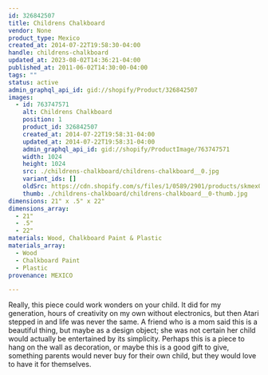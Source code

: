 ```yaml
---
id: 326842507
title: Childrens Chalkboard
vendor: None
product_type: Mexico
created_at: 2014-07-22T19:58:30-04:00
handle: childrens-chalkboard
updated_at: 2023-08-02T14:36:21-04:00
published_at: 2011-06-02T14:30:00-04:00
tags: ""
status: active
admin_graphql_api_id: gid://shopify/Product/326842507
images:
  - id: 763747571
    alt: Childrens Chalkboard
    position: 1
    product_id: 326842507
    created_at: 2014-07-22T19:58:31-04:00
    updated_at: 2014-07-22T19:58:31-04:00
    admin_graphql_api_id: gid://shopify/ProductImage/763747571
    width: 1024
    height: 1024
    src: ./childrens-chalkboard/childrens-chalkboard__0.jpg
    variant_ids: []
    oldSrc: https://cdn.shopify.com/s/files/1/0589/2901/products/skmex0098.tif.jpeg?v=1406073511
    thumb: ./childrens-chalkboard/childrens-chalkboard__0-thumb.jpg
dimensions: 21" x .5" x 22"
dimensions_array:
  - 21"
  - .5"
  - 22"
materials: Wood, Chalkboard Paint & Plastic
materials_array:
  - Wood
  - Chalkboard Paint
  - Plastic
provenance: MEXICO

---
```


Really, this piece could work wonders on your child. It did for my generation, hours of creativity on my own without electronics, but then Atari stepped in and life was never the same. A friend who is a mom said this is a beautiful thing, but maybe as a design object; she was not certain her child would actually be entertained by its simplicity. Perhaps this is a piece to hang on the wall as decoration, or maybe this is a good gift to give, something parents would never buy for their own child, but they would love to have it for themselves.